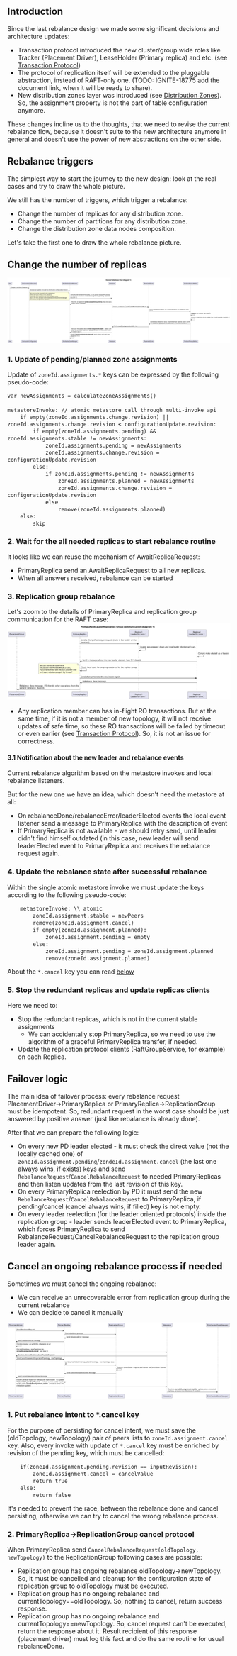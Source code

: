 ## Introduction
Since the last rebalance design we made some significant decisions and architecture updates:
- Transaction protocol introduced the new cluster/group wide roles like Tracker (Placement Driver), LeaseHolder (Primary replica) and etc. (see [Transaction Protocol](https://cwiki.apache.org/confluence/display/IGNITE/IEP-91%3A+Transaction+protocol))
- The protocol of replication itself will be extended to the pluggable abstraction, instead of RAFT-only one. (TODO: IGNITE-18775 add the document link, when it will be ready to share).
- New distribution zones layer was introduced (see [Distribution Zones](https://cwiki.apache.org/confluence/display/IGNITE/IEP-97%3A+Distribution+Zones)). So, the assignment property is not the part of table configuration anymore.

These changes incline us to the thoughts, that we need to revise the current rebalance flow, because it doesn't suite to the new architecture anymore in general and doesn't use the power of new abstractions on the other side.

## Rebalance triggers
The simplest way to start the journey to the new design: look at the real cases and try to draw the whole picture.

We still has the number of triggers, which trigger a rebalance:
- Change the number of replicas for any distribution zone.
- Change the number of partitions for any distribution zone.
- Change the distribution zone data nodes composition.

Let's take the first one to draw the whole rebalance picture.
## Change the number of replicas
![](images/flow.svg)

### 1. Update of pending/planned zone assignments
Update of `zoneId.assignments.*` keys can be expressed by the following pseudo-code:
```
var newAssignments = calculateZoneAssignments()

metastoreInvoke: // atomic metastore call through multi-invoke api
    if empty(zoneId.assignments.change.revision) || zoneId.assignments.change.revision < configurationUpdate.revision:
        if empty(zoneId.assignments.pending) && zoneId.assignments.stable != newAssignments:
            zoneId.assignments.pending = newAssignments 
            zoneId.assignments.change.revision = configurationUpdate.revision
        else:
            if zoneId.assignments.pending != newAssignments
                zoneId.assignments.planned = newAssignments
                zoneId.assignments.change.revision = configurationUpdate.revision
            else
                remove(zoneId.assignments.planned)
    else:
        skip
```
### 2. Wait for the all needed replicas to start rebalance routine
It looks like we can reuse the mechanism of AwaitReplicaRequest:
- PrimaryReplica send an AwaitReplicaRequest to all new replicas.
- When all answers received, rebalance can be started 

### 3. Replication group rebalance
Let's zoom to the details of PrimaryReplica and replication group communication for the RAFT case:
![](images/primaryReplica.svg)

* Any replication member can has in-flight RO transactions. But at the same time, if it is not a member of new topology, it will not receive updates of safe time, so these RO transactions will be failed by timeout or even earlier (see [Transaction Protocol](https://cwiki.apache.org/confluence/display/IGNITE/IEP-91%3A+Transaction+protocol)). So, it is not an issue for correctness.

#### 3.1 Notification about the new leader and rebalance events
Current rebalance algorithm based on the metastore invokes and local rebalance listeners.

But for the new one we have an idea, which doesn't need the metastore at all:
- On rebalanceDone/rebalanceError/leaderElected events the local event listener send a message to PrimaryReplica with the description of event
- If PrimaryReplica is not available - we should retry send, until leader didn't find himself outdated (in this case, new leader will send leaderElected event to PrimaryReplica and receives the rebalance request again.

### 4. Update the rebalance state after successful rebalance
Within the single atomic metastore invoke we must update the keys according to the following pseudo-code:
```
    metastoreInvoke: \\ atomic
        zoneId.assignment.stable = newPeers
        remove(zoneId.assignment.cancel)
        if empty(zoneId.assignment.planned):
            zoneId.assignment.pending = empty
        else:
            zoneId.assignment.pending = zoneId.assignment.planned
            remove(zoneId.assignment.planned)
```
About the `*.cancel` key you can read [below](#cancel-an-ongoing-rebalance-process-if-needed)

### 5. Stop the redundant replicas and update replicas clients
Here we need to:
- Stop the redundant replicas, which is not in the current stable assignments
  - We can accidentally stop PrimaryReplica, so we need to use the algorithm of a graceful PrimaryReplica transfer, if needed.
- Update the replication protocol clients (RaftGroupService, for example) on each Replica.

## Failover logic
The main idea of failover process: every rebalance request PlacementDriver->PrimaryReplica or PrimaryReplica->ReplicationGroup must be idempotent. So, redundant request in the worst case should be just answered by positive answer (just like rebalance is already done).

After that we can prepare the following logic:
- On every new PD leader elected - it must check the direct value (not the locally cached one) of `zoneId.assignment.pending`/`zondeId.assignment.cancel` (the last one always wins, if exists) keys and send `RebalanceRequest`/`CancelRebalanceRequest` to needed PrimaryReplicas and then listen updates from the last revision of this key.
- On every PrimaryReplica reelection by PD it must send the new `RebalanceRequest`/`CancelRebalanceRequest` to PrimaryReplica, if pending/cancel (cancel always wins, if filled) key is not empty. 
- On every leader reelection (for the leader oriented protocols) inside the replication group - leader sends leaderElected event to PrimaryReplica, which forces PrimaryReplica to send RebalanceRequest/CancelRebalanceRequest to the replication group leader again.

## Cancel an ongoing rebalance process if needed
Sometimes we must cancel the ongoing rebalance:
- We can receive an unrecoverable error from replication group during the current rebalance
- We can decide to cancel it manually

![](images/cancelRebalance.svg)

### 1. Put rebalance intent to *.cancel key
For the purpose of persisting for cancel intent, we must save the (oldTopology, newTopology) pair of peers lists to `zoneId.assignment.cancel` key.
Also, every invoke with update of `*.cancel` key must be enriched by revision of the pending key, which must be cancelled:
```
    if(zoneId.assignment.pending.revision == inputRevision):
        zoneId.assignment.cancel = cancelValue
        return true
    else:
        return false
```
It's needed to prevent the race, between the rebalance done and cancel persisting, otherwise we can try to cancel the wrong rebalance process.

### 2. PrimaryReplica->ReplicationGroup cancel protocol
When PrimaryReplica send `CancelRebalanceRequest(oldTopology, newTopology)` to the ReplicationGroup following cases are possible:
- Replication group has ongoing rebalance oldTopology->newTopology. So, it must be cancelled and cleanup for the configuration state of replication group to oldTopology must be executed.
- Replication group has no ongoing rebalance and currentTopology==oldTopology. So, nothing to cancel, return success response.
- Replication group has no ongoing rebalance and currentTopology==newTopology. So, cancel request can't be executed, return the response about it. Result recipient of this response (placement driver) must log this fact and do the same routine for usual rebalanceDone.

